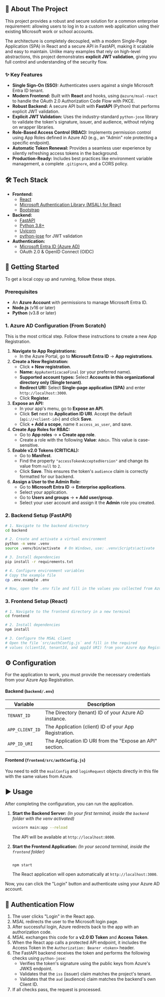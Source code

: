 ## 🎯 About The Project

This project provides a robust and secure solution for a common enterprise requirement: allowing users to log in to a custom web application using their existing Microsoft work or school accounts.

The architecture is completely decoupled, with a modern Single-Page Application (SPA) in React and a secure API in FastAPI, making it scalable and easy to maintain. Unlike many examples that rely on high-level abstractions, this project demonstrates **explicit JWT validation**, giving you full control and understanding of the security flow.

### ✨ Key Features

-   **Single Sign-On (SSO):** Authenticates users against a single Microsoft Entra ID tenant.
-   **Modern Frontend:** Built with **React** and hooks, using `@azure/msal-react` to handle the OAuth 2.0 Authorization Code Flow with PKCE.
-   **Robust Backend:** A secure API built with **FastAPI** (Python) that performs explicit JWT validation.
-   **Explicit JWT Validation:** Uses the industry-standard `python-jose` library to validate the token's signature, issuer, and audience, without relying on wrapper libraries.
-   **Role-Based Access Control (RBAC):** Implements permission control using App Roles defined in Azure AD (e.g., an "Admin" role protecting a specific endpoint).
-   **Automatic Token Renewal:** Provides a seamless user experience by silently refreshing access tokens in the background.
-   **Production-Ready:** Includes best practices like environment variable management, a complete `.gitignore`, and a CORS policy.

## 🛠️ Tech Stack

-   **Frontend:**
    -   [React](https://reactjs.org/)
    -   [Microsoft Authentication Library (MSAL) for React](https://github.com/AzureAD/microsoft-authentication-library-for-js)
    -   [Bootstrap](https://getbootstrap.com/)
-   **Backend:**
    -   [FastAPI](https://fastapi.tiangolo.com/)
    -   [Python 3.8+](https://www.python.org/)
    -   [Uvicorn](https://www.uvicorn.org/)
    -   [python-jose](https://github.com/mpdavis/python-jose) for JWT validation
-   **Authentication:**
    -   [Microsoft Entra ID (Azure AD)](https://www.microsoft.com/en-us/security/business/identity-access/microsoft-entra-id)
    -   OAuth 2.0 & OpenID Connect (OIDC)

## 🚀 Getting Started

To get a local copy up and running, follow these steps.

### Prerequisites

-   An **Azure Account** with permissions to manage Microsoft Entra ID.
-   **Node.js** (v16 or later)
-   **Python** (v3.8 or later)

### 1. Azure AD Configuration (From Scratch)

This is the most critical step. Follow these instructions to create a new App Registration.

1.  **Navigate to App Registrations:**
    -   In the Azure Portal, go to **Microsoft Entra ID** -> **App registrations**.
2.  **Create a New Registration:**
    -   Click **+ New registration**.
    -   **Name:** `AppAutenticacaoFinal` (or your preferred name).
    -   **Supported account types:** Select **Accounts in this organizational directory only (Single tenant)**.
    -   **Redirect URI:** Select **Single-page application (SPA)** and enter `http://localhost:3000`.
    -   Click **Register**.
3.  **Expose an API:**
    -   In your app's menu, go to **Expose an API**.
    -   Click **Set** next to **Application ID URI**. Accept the default (`api://<client-id>`) and click **Save**.
    -   Click **+ Add a scope**, name it `access_as_user`, and save.
4.  **Create App Roles for RBAC:**
    -   Go to **App roles** -> **+ Create app role**.
    -   Create a role with the following **Value**: `Admin`. This value is case-sensitive.
5.  **Enable v2.0 Tokens (CRITICAL):**
    -   Go to **Manifest**.
    -   Find the property `"accessTokenAcceptedVersion"` and change its value from `null` to `2`.
    -   Click **Save**. This ensures the token's `audience` claim is correctly formatted for our backend.
6.  **Assign a User to the Admin Role:**
    -   Go to **Microsoft Entra ID** -> **Enterprise applications**.
    -   Select your application.
    -   Go to **Users and groups** -> **+ Add user/group**.
    -   Select your user account and assign it the **Admin** role you created.

### 2. Backend Setup (FastAPI)

```bash
# 1. Navigate to the backend directory
cd backend

# 2. Create and activate a virtual environment
python -m venv .venv
source .venv/bin/activate  # On Windows, use: .venv\Scripts\activate

# 3. Install dependencies
pip install -r requirements.txt

# 4. Configure environment variables
# Copy the example file
cp .env.example .env

# Now, open the .env file and fill in the values you collected from Azure
```

### 3. Frontend Setup (React)

```bash
# 1. Navigate to the frontend directory in a new terminal
cd frontend

# 2. Install dependencies
npm install

# 3. Configure the MSAL client
# Open the file `src/authConfig.js` and fill in the required
# values (clientId, tenantId, and appId URI) from your Azure App Registration.
```

## ⚙️ Configuration

For the application to work, you must provide the necessary credentials from your Azure App Registration.

#### Backend (`backend/.env`)

| Variable      | Description                                          | 
| ------------- | ---------------------------------------------------- | 
| `TENANT_ID`   | The Directory (tenant) ID of your Azure AD instance. | 
| `APP_CLIENT_ID` | The Application (client) ID of your App Registration.  | 
| `APP_ID_URI`  | The Application ID URI from the "Expose an API" section. | 

#### Frontend (`frontend/src/authConfig.js`)

You need to edit the `msalConfig` and `loginRequest` objects directly in this file with the same values from Azure.

## ▶️ Usage

After completing the configuration, you can run the application.

1.  **Start the Backend Server:**
    *(In your first terminal, inside the `backend` folder with the venv activated)*
    ```bash
    uvicorn main:app --reload
    ```
    The API will be available at `http://localhost:8000`.

2.  **Start the Frontend Application:**
    *(In your second terminal, inside the `frontend` folder)*
    ```bash

    npm start
    ```
    The React application will open automatically at `http://localhost:3000`.

Now, you can click the "Login" button and authenticate using your Azure AD account.

## 🔑 Authentication Flow

1.  The user clicks "Login" in the React app.
2.  MSAL redirects the user to the Microsoft login page.
3.  After successful login, Azure redirects back to the app with an authorization code.
4.  MSAL exchanges this code for a **v2.0 ID Token** and **Access Token**.
5.  When the React app calls a protected API endpoint, it includes the Access Token in the `Authorization: Bearer <token>` header.
6.  The FastAPI backend receives the token and performs the following checks using `python-jose`:
    -   Verifies the token's signature using the public keys from Azure's JWKS endpoint.
    -   Validates that the `iss` (issuer) claim matches the project's tenant.
    -   Validates that the `aud` (audience) claim matches the backend's own Client ID.
7.  If all checks pass, the request is processed.
